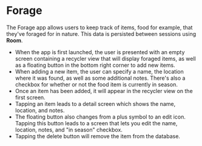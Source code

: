 # Forage
The Forage app allows users to keep track of items, food for example, that they've foraged for in nature. This data is persisted between sessions using __Room__.  

- When the app is first launched, the user is presented with an empty screen containing a recycler view that will display foraged items, as well as a floating button in the bottom right corner to add new items.  
- When adding a new item, the user can specify a name, the location where it was found, as well as some additional notes. There's also a checkbox for whether or not the food item is currently in season.  
- Once an item has been added, it will appear in the recycler view on the first screen.  
- Tapping an item leads to a detail screen which shows the name, location, and notes.  
- The floating button also changes from a plus symbol to an edit icon. Tapping this button leads to a screen that lets you edit the name, location, notes, and "in season" checkbox.  
- Tapping the delete button will remove the item from the database.
